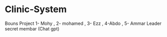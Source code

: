 # Clinic-System
Bouns Project 
1- Mohy , 2- mohamed , 3- Ezz , 4-Abdo , 5- Ammar
 Leader secret membar (Chat gpt)
